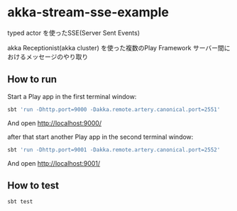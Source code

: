 # akka-stream-sse-example
typed actor を使ったSSE(Server Sent Events)

akka Receptionist(akka cluster) を使った複数のPlay Framework サーバー間におけるメッセージのやり取り

## How to run
Start a Play app in the first terminal window:

```bash
sbt 'run -Dhttp.port=9000 -Dakka.remote.artery.canonical.port=2551'
```

And open [http://localhost:9000/](http://localhost:9000/)

after that start another Play app in the second terminal window:

```bash
sbt 'run -Dhttp.port=9001 -Dakka.remote.artery.canonical.port=2552'
```

And open [http://localhost:9001/](http://localhost:9001/)

## How to test
```bash
sbt test
```
